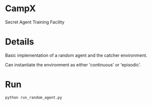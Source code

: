 # CampX

Secret Agent Training Facility

# Details

Basic implementation of a random agent and the catcher environment.

Can instantiate the environment as either 'continuous' or 'episodic'.

# Run

```python
python run_random_agent.py
```
